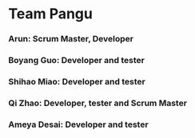 # Team Pangu

### Arun: Scrum Master, Developer
### Boyang Guo: Developer and tester
### Shihao Miao: Developer and tester
### Qi Zhao: Developer, tester and Scrum Master
### Ameya Desai: Developer and tester
